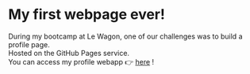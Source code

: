 # My first webpage ever!

During my bootcamp at Le Wagon, one of our challenges was to build a profile page.<br>
Hosted on the GitHub Pages service.<br>
You can access my profile webapp 👉 <a href="http://KittySou.github.io/profile">here</a> !
